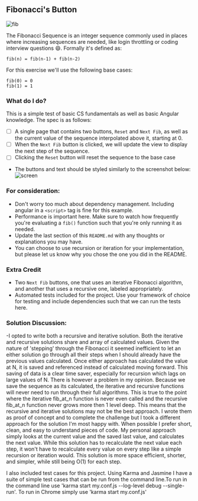 ## Fibonacci's Button
![fib](https://upload.wikimedia.org/wikipedia/commons/thumb/9/93/Fibonacci_spiral_34.svg/220px-Fibonacci_spiral_34.svg.png)

The Fibonacci Sequence is an integer sequence commonly used in places where increasing sequences are needed, like login throttling or coding interview questions :smile:. Formally it's defined as:

```
fib(n) = fib(n-1) + fib(n-2)
```

For this exercise we'll use the following base cases:
```
fib(0) = 0
fib(1) = 1
```


### What do I do?

This is a simple test of basic CS fundamentals as well as basic Angular knowledge. The spec is as follows:

- [ ] A single page that contains two buttons, `Reset` and `Next Fib`, as well as the current value of the sequence interpolated above it, starting at 0.
- [ ] When the `Next Fib` button is clicked, we will update the view to display the next step of the sequence.
- [ ] Clicking the `Reset` button will reset the sequence to the base case
- The buttons and text should be styled similarly to the screenshot below:
![screen](screenshot.png)

### For consideration:

- Don't worry too much about dependency management. Including angular in a `<script>` tag is fine for this example.
- Performance is important here. Make sure to watch how frequently you're evaluating a `fib()` function such that you're only running it as needed.
- Update the last section of this `README.md` with any thoughts or explanations you may have.
- You can choose to use recursion or iteration for your implementation, but please let us know why you chose the one you did in the README.

### Extra Credit

- Two `Next Fib` buttons, one that uses an iterative Fibonacci algorithm, and another that uses a recursive one, labeled appropriately.
- Automated tests included for the project. Use your framework of choice for testing and include dependencies such that we can run the tests here.


### Solution Discussion:
-I opted to write both a recursive and iterative solution. Both the iterative and recursive solutions share and array of calculated values. Given the nature of 'stepping' through the Fibonacci it seemed inefficient to let an either solution go through all their steps when I should already have the previous values calculated. Once either approach has calculated the value at N, it is saved and referenced instead of calculated moving forward. This saving of data is a clear time saver, especially for recursion which lags on large values of N. There is however a problem in my opinion. Because we save the sequence as its calculated, the iterative and recursive functions will never need to run through their full algorithms. This is true to the point where the iterative fib_at_n function is never even called and the recursive fib_at_n function never grows more then 1 level deep. This means that the recursive and iterative solutions may not be the best approach. I wrote them as proof of concept and to complete the challenge but I took a different approach for the solution I'm most happy with. When possible I prefer short, clean, and easy to understand pieces of code. My personal approach simply looks at the current value and the saved last value, and calculates the next value. While this solution has to recalculate the next value each step, it won't have to recalculate every value on every step like a simple recursion or iteration would. This solution is more space efficient, shorter, and simpler, while still being O(1) for each step.

I also included test cases for this project. Using Karma and Jasmine I have a suite of simple test cases that can be run from the command line.To run in the command line use 'karma start my.conf.js --log-level debug --single-run'. To run in Chrome simply use 'karma start my.conf.js' 